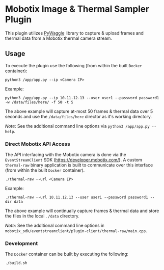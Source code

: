 # Mobotix Image & Thermal Sampler Plugin

This plugin utilizes [PyWaggle](https://github.com/waggle-sensor/pywaggle) library to capture & upload frames and thermal data from a Mobotix thermal camera stream.

## Usage

To execute the plugin use the following (from within the built `Docker` container):

```
python3 /app/app.py --ip <Camera IP>
```

Example:

```
python3 /app/app.py --ip 10.11.12.13 --user user1 --password password1 -w /data/files/here/ -f 50 -t 5
```

The above example will capture at-most 50 frames & thermal data over 5 seconds and use the `/data/files/here` director as it's working directory.

*Note*: See the additional command line options via `python3 /app/app.py --help`.

### Direct Mobotix API Access

The API interfacing with the Mobotix camera is done via the `EventStreamClient` SDK (https://developer.mobotix.com/). A custom `thermal-raw` binary application is built to communicate over this interface (from within the built `Docker` container).

```
./thermal-raw --url <Camera IP>
```

Example:

```
./thermal-raw --url 10.11.12.13 --user user1 --password password1 --dir data
```

The above example will continually capture frames & thermal data and store the files in the local `./data` directory.

*Note*: See the additional command line options in `mobotix_sdk/eventstreamclient/plugin-client/thermal-raw/main.cpp`.

### Development

The `Docker` container can be built by executing the following:

```
./build.sh
```
